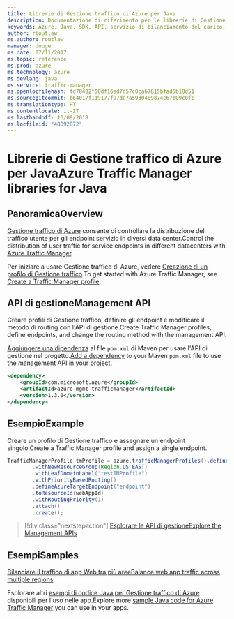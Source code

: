 ```yaml
---
title: Librerie di Gestione traffico di Azure per Java
description: Documentazione di riferimento per le librerie di Gestione traffico per Java
keywords: Azure, Java, SDK, API, servizio di bilanciamento del carico, distribuzione del carico, rete, Gestione traffico
author: rloutlaw
ms.author: routlaw
manager: douge
ms.date: 07/11/2017
ms.topic: reference
ms.prod: azure
ms.technology: azure
ms.devlang: java
ms.service: traffic-manager
ms.openlocfilehash: fd78402f50df16ad7d57c0ca67815bfad5b18d51
ms.sourcegitcommit: b64017f119177f97da7a5930489874e67b09c0fc
ms.translationtype: HT
ms.contentlocale: it-IT
ms.lasthandoff: 10/09/2018
ms.locfileid: "48892872"
---
```

# <a name="azure-traffic-manager-libraries-for-java"></a><span data-ttu-id="eda3c-104">Librerie di Gestione traffico di Azure per Java</span><span class="sxs-lookup"><span data-stu-id="eda3c-104">Azure Traffic Manager libraries for Java</span></span>

## <a name="overview"></a><span data-ttu-id="eda3c-105">Panoramica</span><span class="sxs-lookup"><span data-stu-id="eda3c-105">Overview</span></span>

<span data-ttu-id="eda3c-106">[Gestione traffico di Azure](/azure/traffic-manager/traffic-manager-overview) consente di controllare la distribuzione del traffico utente per gli endpoint servizio in diversi data center.</span><span class="sxs-lookup"><span data-stu-id="eda3c-106">Control the distribution of user traffic for service endpoints in different datacenters with [Azure Traffic Manager](/azure/traffic-manager/traffic-manager-overview).</span></span>

<span data-ttu-id="eda3c-107">Per iniziare a usare Gestione traffico di Azure, vedere [Creazione di un profilo di Gestione traffico](/azure/traffic-manager/traffic-manager-create-profile).</span><span class="sxs-lookup"><span data-stu-id="eda3c-107">To get started with Azure Traffic Manager, see [Create a Traffic Manager profile](/azure/traffic-manager/traffic-manager-create-profile).</span></span>

## <a name="management-api"></a><span data-ttu-id="eda3c-108">API di gestione</span><span class="sxs-lookup"><span data-stu-id="eda3c-108">Management API</span></span>

<span data-ttu-id="eda3c-109">Creare profili di Gestione traffico, definire gli endpoint e modificare il metodo di routing con l'API di gestione.</span><span class="sxs-lookup"><span data-stu-id="eda3c-109">Create Traffic Manager profiles, define endpoints, and change the routing method with the management API.</span></span> 

<span data-ttu-id="eda3c-110">[Aggiungere una dipendenza](https://maven.apache.org/guides/getting-started/index.html#How_do_I_use_external_dependencies) al file `pom.xml` di Maven per usare l'API di gestione nel progetto.</span><span class="sxs-lookup"><span data-stu-id="eda3c-110">[Add a dependency](https://maven.apache.org/guides/getting-started/index.html#How_do_I_use_external_dependencies) to your Maven `pom.xml` file to use the management API in your project.</span></span>  

```XML
<dependency>
    <groupId>com.microsoft.azure</groupId>
    <artifactId>azure-mgmt-trafficmanager</artifactId>
    <version>1.3.0</version>
</dependency>
```   

## <a name="example"></a><span data-ttu-id="eda3c-111">Esempio</span><span class="sxs-lookup"><span data-stu-id="eda3c-111">Example</span></span>

<span data-ttu-id="eda3c-112">Creare un profilo di Gestione traffico e assegnare un endpoint singolo.</span><span class="sxs-lookup"><span data-stu-id="eda3c-112">Create a Traffic Manager profile and assign a single endpoint.</span></span>

```java
TrafficManagerProfile tmProfile = azure.trafficManagerProfiles().define("testTMProfile")
        .withNewResourceGroup(Region.US_EAST)
        .withLeafDomainLabel("testTMProfile")
        .withPriorityBasedRouting()
        .defineAzureTargetEndpoint("endpoint")
        .toResourceId(webAppId)
        .withRoutingPriority(1)
        .attach()
        .create();
```

> [!div class="nextstepaction"]
> [<span data-ttu-id="eda3c-113">Esplorare le API di gestione</span><span class="sxs-lookup"><span data-stu-id="eda3c-113">Explore the Management APIs</span></span>](/java/api/overview/azure/trafficmanager/management)

## <a name="samples"></a><span data-ttu-id="eda3c-114">Esempi</span><span class="sxs-lookup"><span data-stu-id="eda3c-114">Samples</span></span>

[<span data-ttu-id="eda3c-115">Bilanciare il traffico di app Web tra più aree</span><span class="sxs-lookup"><span data-stu-id="eda3c-115">Balance web app traffic across multiple regions</span></span>](https://github.com/Azure-Samples/traffic-manager-java-manage-profiles)

<span data-ttu-id="eda3c-116">Esplorare altri [esempi di codice Java per Gestione traffico di Azure](https://azure.microsoft.com/resources/samples/?platform=java&term=traffic) disponibili per l'uso nelle app.</span><span class="sxs-lookup"><span data-stu-id="eda3c-116">Explore more [sample Java code for Azure Traffic Manager](https://azure.microsoft.com/resources/samples/?platform=java&term=traffic) you can use in your apps.</span></span>

